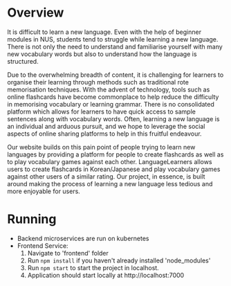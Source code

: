 # Overview
It is difficult to learn a new language. Even with the help of beginner modules in NUS, students tend to struggle while learning a new language. There is not only the need to understand and familiarise yourself with many new vocabulary words but also to understand how the language is structured. 

Due to the overwhelming breadth of content, it is challenging for learners to organise their learning through methods such as traditional rote memorisation techniques. With the advent of technology, tools such as online flashcards have become commonplace to help reduce the difficulty in memorising vocabulary or learning grammar. There is no consolidated platform which allows for learners to have quick access to sample sentences along with vocabulary words. Often, learning a new language is an individual and arduous pursuit, and we hope to leverage the social aspects of online sharing platforms to help in this fruitful endeavour.

Our website builds on this pain point of people trying to learn new languages by providing a platform for people to create flashcards as well as to play vocabulary games against each other. LanguageLearners allows users to create flashcards in Korean/Japanese and play vocabulary games against other users of a similar rating. Our project, in essence, is built around making the process of learning a new language less tedious and more enjoyable for users. 

# Running
- Backend microservices are run on kubernetes
- Frontend Service: 
  1. Navigate to 'frontend' folder
  2. Run `npm install` if you haven't already installed 'node_modules'
  3. Run `npm start` to start the project in localhost.
  4. Application should start locally at http://localhost:7000
